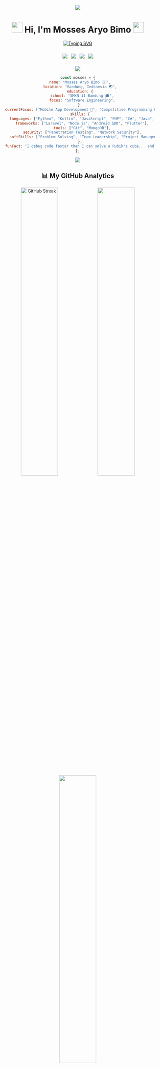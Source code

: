 <div align="center">
  <!-- Enhanced Header with Custom Background -->
  <img src="https://capsule-render.vercel.app/api?type=waving&color=gradient&customColorList=0,2,2,5,30&height=200&section=header&text=Welcome%20to%20My%20Universe%20🌌&fontSize=40&animation=fadeIn&fontColor=fff&fontAlignY=35&desc=Software%20Engineer%20|%20Android%20Developer%20|%20Security%20Expert&descAlignY=55&descSize=14" />

  <!-- Animated Name with Custom Emoji -->
  <h1 align="center">
    <img src="https://raw.githubusercontent.com/MartinHeinz/MartinHeinz/master/wave.gif" width="35px" height="35px">
    Hi, I'm Mosses Aryo Bimo
    <img src="https://media.giphy.com/media/hvRJCLFzcasrR4ia7z/giphy.gif" width="35px" height="35px">
  </h1>

  <!-- Enhanced Role Description with More Dynamic Text -->
  <a href="https://git.io/typing-svg">
    <img src="https://readme-typing-svg.herokuapp.com?font=Fira+Code&size=25&duration=3000&pause=1000&color=58A6FF&center=true&vCenter=true&multiline=true&width=600&height=100&lines=Full-Stack+Developer;Android+Development+Specialist+%F0%9F%93%B1;Cybersecurity+Expert+%F0%9F%94%92;Competitive+Programmer+%F0%9F%8F%86" alt="Typing SVG"/>
  </a>

  <!-- Enhanced Social Links with More Platforms -->
  <div style="display: flex; justify-content: center; gap: 12px; margin: 25px 0;">
    <a href="https://www.linkedin.com/in/mosses-aryo-bimo-92b9b3322">
      <img src="https://img.shields.io/badge/LinkedIn-%230077B5.svg?style=for-the-badge&logo=linkedin&logoColor=white&labelColor=0d1117"/>
    </a>
    <a href="https://www.instagram.com/mz.tzx">
      <img src="https://img.shields.io/badge/Instagram-%23E4405F.svg?style=for-the-badge&logo=Instagram&logoColor=white&labelColor=0d1117"/>
    </a>
    <a href="https://github.com/MossesAryo">
      <img src="https://img.shields.io/badge/GitHub-%23121011.svg?style=for-the-badge&logo=github&logoColor=white&labelColor=0d1117"/>
    </a>
    <a href="mailto:mossesaryobimo@gmail.com">
      <img src="https://img.shields.io/badge/Email-D14836?style=for-the-badge&logo=gmail&logoColor=white&labelColor=0d1117"/>
    </a>
  </div>

  <!-- Animated Divider -->
  <img src="https://user-images.githubusercontent.com/73097560/115834477-dbab4500-a447-11eb-908a-139a6edaec5c.gif">

  <!-- Enhanced About Me Section -->
  ```javascript
  const mosses = {
    name: "Mosses Aryo Bimo 👨‍💻",
    location: "Bandung, Indonesia 🌏",
    education: {
      school: "SMKN 11 Bandung 🎓",
      focus: "Software Engineering",
    },
    currentFocus: ["Mobile App Development 📱", "Competitive Programming 💻", "Cybersecurity Research 🔒"],
    skills: {
      languages: ["Python", "Kotlin", "JavaScript", "PHP", "C#", "Java", "SQL"],
      frameworks: ["Laravel", "Node.js", "Android SDK", "Flutter"],
      tools: ["Git", "MongoDB"],
      security: ["Penetration Testing", "Network Security"],
      softSkills: ["Problem Solving", "Team Leadership", "Project Management"]
    },
    funFact: "I debug code faster than I can solve a Rubik's cube... and I'm pretty fast at both! 🎯"
  };
  ```

  <!-- Animated Divider -->
  <img src="https://user-images.githubusercontent.com/73097560/115834477-dbab4500-a447-11eb-908a-139a6edaec5c.gif">

  <!-- Enhanced Stats Section with More Metrics -->
  <h2>📊 My GitHub Analytics</h2>
  
  <!-- GitHub Streak Stats -->
  <img width="49%" src="https://github-readme-streak-stats.herokuapp.com/?user=MossesAryo&theme=tokyonight&hide_border=true&stroke=0000&background=0D1117&ring=58A6FF&fire=58A6FF&currStreakLabel=58A6FF" alt="GitHub Streak"/>
  
  <!-- GitHub Stats -->
  <img width="49%" src="https://github-readme-stats.vercel.app/api?username=MossesAryo&show_icons=true&theme=tokyonight&hide_border=true&bg_color=0D1117&title_color=58A6FF&icon_color=58A6FF&text_color=58A6FF"/>
  
  <!-- Languages Stats -->
  <img width="49%" src="https://github-readme-stats.vercel.app/api/top-langs/?username=MossesAryo&layout=compact&theme=tokyonight&hide_border=true&bg_color=0D1117&title_color=58A6FF&text_color=58A6FF"/>

  <!-- Enhanced Skills Showcase -->
  <h2>🚀 Technology Stack</h2>
  
  <!-- Programming Languages -->
  <img src="https://skillicons.dev/icons?i=kotlin,python,javascript,php,cs&theme=dark" />
  
  <!-- Frameworks & Tools -->
  <img src="https://skillicons.dev/icons?i=nodejs,laravel,flutter,&theme=dark" />
  
  <!-- Development Tools -->
  <img src="https://skillicons.dev/icons?i=androidstudio,vscode,git,github,mongodb,mysql&theme=dark" />

  <!-- Enhanced Trophy Collection with Custom Theme -->
  <h2>🏆 GitHub Achievements</h2>
  <img src="https://github-profile-trophy.vercel.app/?username=MossesAryo&theme=tokyonight&no-frame=true&row=1&column=7&margin-w=15&margin-h=15" />

  <!-- Dynamic Quote Generator -->
  <h2>💭 Daily Inspiration</h2>
  <img src="https://quotes-github-readme.vercel.app/api?type=horizontal&theme=tokyonight&quote=Code%20is%20like%20humor.%20When%20you%20have%20to%20explain%20it%2C%20it%27s%20bad.&author=Cory%20House" />

  <!-- Enhanced Contribution Graph -->
  <h2>📈 Contribution Graph</h2>
  <img src="https://github-readme-activity-graph.vercel.app/graph?username=MossesAryo&custom_title=Mosses's%20GitHub%20Activity%20Graph&bg_color=0D1117&color=58A6FF&line=58A6FF&point=FFFFFF&area=true&hide_border=true" />

  <!-- Animated Snake Game Contribution Graph -->
  <picture>
    <source media="(prefers-color-scheme: dark)" srcset="https://raw.githubusercontent.com/MossesAryo/MossesAryo/output/github-contribution-grid-snake-dark.svg">
    <source media="(prefers-color-scheme: light)" srcset="https://raw.githubusercontent.com/MossesAryo/MossesAryo/output/github-contribution-grid-snake.svg">
    <img alt="github contribution grid snake animation" src="https://raw.githubusercontent.com/MossesAryo/MossesAryo/output/github-contribution-grid-snake.svg">
  </picture>

  <!-- Enhanced Footer -->
  <img src="https://capsule-render.vercel.app/api?type=waving&color=gradient&customColorList=0,2,2,5,30&height=120&section=footer&text=Let's%20Build%20Something%20Amazing!&fontSize=24&fontColor=fff&animation=twinkling" />

  <!-- Profile Views Counter with Enhanced Style -->
  <div align="center">
    <img src="https://komarev.com/ghpvc/?username=MossesAryo&style=for-the-badge&color=58A6FF&labelColor=0d1117" alt="Profile Views" />
    <br><br>
    <b>🌟 Thanks for visiting! Hope you find something interesting. 🌟</b>
  </div>
</div>

